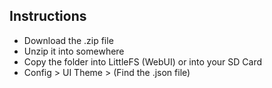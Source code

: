 ## Instructions

* Download the .zip file
* Unzip it into somewhere
* Copy the folder into LittleFS (WebUI) or into your SD Card
* Config > UI Theme > (Find the .json file)
